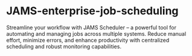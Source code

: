 # JAMS-enterprise-job-scheduling
Streamline your workflow with JAMS Scheduler – a powerful tool for automating and managing jobs across multiple systems. Reduce manual effort, minimize errors, and enhance productivity with centralized scheduling and robust monitoring capabilities.
